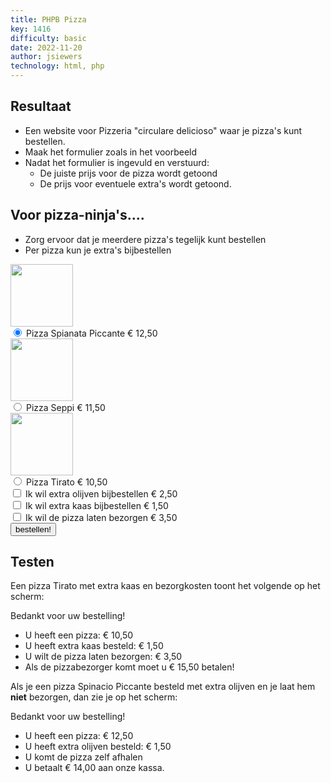 ```yaml
---
title: PHPB Pizza
key: 1416
difficulty: basic
date: 2022-11-20
author: jsiewers
technology: html, php
---
```





## Resultaat
* Een website voor Pizzeria "circulare delicioso" waar je pizza's kunt bestellen.
* Maak het formulier zoals in het voorbeeld
* Nadat het formulier is ingevuld en verstuurd:
    * De juiste prijs voor de pizza wordt getoond
    * De prijs voor eventuele extra's wordt getoond.

## Voor pizza-ninja's....
* Zorg ervoor dat je meerdere pizza's tegelijk kunt bestellen
* Per pizza kun je extra's bijbestellen

<div class="html">
<div>
  <img style="width:100px;display:block;" src="https://static.edutorial.nl/php/pizzas/spianata_piccante.jpg">
  <input type="radio" name="pizza" id="spianata_piccante" value="12.50" checked>
  <label for="spianata_piccante">
      Pizza Spianata Piccante &euro; 12,50
  </label>
</div>
<div>
  <img style="width:100px;display:block;" src="https://static.edutorial.nl/php/pizzas/seppi.jpg">
  <input type="radio" name="pizza" id="seppi" value="11.50">
  <label for="seppi">
      Pizza Seppi &euro; 11,50
  </label>
</div>
<div>
  <img style="width:100px;display:block;" src="https://static.edutorial.nl/php/pizzas/tirato.jpg">
  <input type="radio" name="pizza" id="tirato" value="10.50">
  <label for="tirato">
      Pizza Tirato  &euro; 10,50
  </label>
</div>
<div>
  <input type="checkbox" id="olijven" name="olijven">
  <label for="olijven">
      Ik wil extra olijven bijbestellen &euro; 2,50
  </label>
</div>
<div>
  <input type="checkbox" id="kaas" name="kaas">
  <label for="kaas">
      Ik wil extra kaas bijbestellen &euro; 1,50
  </label>
</div>
<div>
  <input type="checkbox" id="bezorgen" name="bezorgen">
  <label for="bezorgen">
      Ik wil de pizza laten bezorgen &euro; 3,50
  </label>
</div>
<div>
  <input type="submit" value="bestellen!">
</div>
</div>

## Testen
Een pizza Tirato met extra kaas en bezorgkosten toont het volgende op het scherm:

Bedankt voor uw bestelling!
* U heeft een pizza: &euro; 10,50
* U heeft extra kaas besteld: &euro; 1,50
* U wilt de pizza laten bezorgen: &euro; 3,50
* Als de pizzabezorger komt moet u &euro; 15,50 betalen!

Als je een pizza Spinacio Piccante  besteld met extra olijven en je laat hem **niet** bezorgen, dan zie je op het scherm:

Bedankt voor uw bestelling!
* U heeft een pizza: &euro; 12,50
* U heeft extra olijven besteld: &euro; 1,50
* U komt de pizza zelf afhalen
* U betaalt &euro; 14,00 aan onze kassa.
